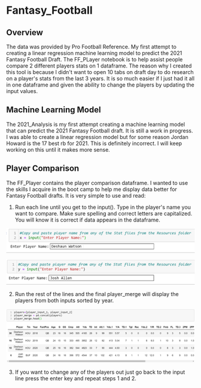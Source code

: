 # Fantasy_Football

## Overview
The data was provided by Pro Football Reference. My first attempt to creating a linear regression machine learning model to predict the 2021 Fantasy Football Draft. The FF_PLayer notebook is to help assist people compare 2 different players stats on 1 dataframe. The reason why I created this tool is because I didn't want to open 10 tabs on draft day to do research on a player's stats from the last 3 years. It is so much easier if I just had it all in one dataframe and given the ability to change the players by updating the input values. 

## Machine Learning Model
The 2021_Analysis is my first attempt creating a machine learning model that can predict the 2021 Fantasy Football draft. It is still a work in progress. I was able to create a linear regression model but for some reason Jordan Howard is the 17 best rb for 2021. This is definitely incorrect. I will keep working on this until it makes more sense.

## Player Comparison 
The FF_Player contains the player comparison dataframe. I wanted to use the skills I acquire in the boot camp to help me display data better for Fantasy Football drafts. It is very simple to use and read:

   1. Run each line until you get to the input(). Type in the player's name you want to compare. Make sure spelling and correct letters are capitalized. You will know it is correct if data appears in the dataframe.

   ![Image](https://github.com/ducluu27/Fantasy_Football/blob/main/Images/input_1.png)

   ![Image](https://github.com/ducluu27/Fantasy_Football/blob/main/Images/input_2.png)

   2. Run the rest of the lines and the final player_merge will display the players from both inputs sorted by year.

   ![Image](https://github.com/ducluu27/Fantasy_Football/blob/main/Images/final_df.png)

   3. If you want to change any of the players out just go back to the input line press the enter key and repeat steps 1 and 2.